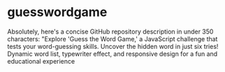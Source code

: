 # guesswordgame
 Absolutely, here's a concise GitHub repository description in under 350 characters:  "Explore 'Guess the Word Game,' a JavaScript challenge that tests your word-guessing skills. Uncover the hidden word in just six tries! Dynamic word list, typewriter effect, and responsive design for a fun and educational experience
